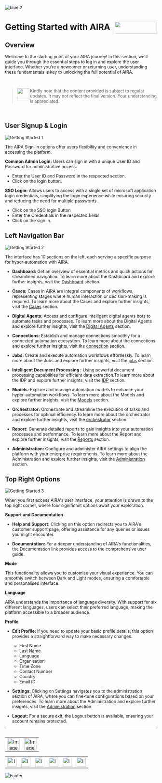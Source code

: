 ![blue 2](https://github.com/airacommunity/AIRA-User-Guide/assets/153823636/d8d04150-3b32-4b48-8485-07dc3c67fbaa)
# Getting Started with AIRA <img align="right" width="140" height="40" src="https://github.com/airacommunity/AIRA-User-Guide-Images/blob/main/ARIA%20Logo%202.png?raw=true">

## Overview

Welcome to the starting point of your AIRA journey! In this section, we'll guide you through the essential steps to log in and explore the user interface. Whether you're a newcomer or returning user, understanding these fundamentals is key to unlocking the full potential of AIRA.

<br>

> <img align="left" width="40" height="40" src="https://github.com/airacommunity/AIRA-User-Guide-Images/blob/main/icon-caution.jpg?raw=true"> Kindly note that the content provided is subject to regular updates. It may not reflect the final version. Your understanding is appreciated.

<br>

## User Signup & Login

![Getting Started 1](https://github.com/airacommunity/AIRA-User-Guide-Images/blob/main/Getting%20Started%201.gif)

The AIRA Sign-in options offer users flexibility and convenience in accessing the platform.

**Common Admin Login:** Users can sign in with a unique User ID and Password for administrative access.
-   Enter the User ID and Password in the respected section.  
-   Click on the login button.
    
**SSO Login:** Allows users to access with a single set of microsoft application login credentials, simplifying the login experience while ensuring security and reducing the need for multiple passwords.
-   Click on the SSO login Button
-   Enter the Credentials in the respected fields.
-   Click on the sign in.       

## Left Navigation Bar

![Getting Started 2](https://github.com/airacommunity/AIRA-User-Guide-Images/blob/main/Getting%20Started%202.gif)

The interface has 10 sections on the left, each serving a specific purpose for hyper-automation with AIRA.

-   **Dashboard:** Get an overview of essential metrics and quick actions for streamlined navigation. To learn more about the Dashboard and explore further insights, visit the [Dashboard]() section.
    
-  **Cases:** Cases in AIRA are integral components of workflows, representing stages where human interaction or decision-making is required. To learn more about the Cases and explore further insights, visit the [Cases]() section.
    
-  **Digital Agents:** Access and configure intelligent digital agents bots to automate tasks and processes. To learn more about the Digital Agents and explore further insights, visit the [Digital Agents]() section.
    
-  **Connections:** Establish and manage connections smoothly for a connected automation ecosystem. To learn more about the connections and explore further insights, visit the [connection]() section.
    
-   **Jobs:** Create and execute automation workflows effortlessly. To learn more about the Jobs and explore further insights, visit the [jobs]() section.
    
-   **Intelligent Document Processing :** Using powerful document processing capabilities for efficient data extraction.To learn more about the IDP and explore further insights, visit the [IDP]() section.
    
-   **Models:** Explore and manage automation models to enhance your hyper-automation workflows. To learn more about the Models and explore further insights, visit the [Models]() section.
    
-   **Orchestrator:** Orchestrate and streamline the execution of tasks and processes for optimal efficiency.To learn more about the orchestrator and explore further insights, visit the [orchestrator]() section.
    
-   **Report:** Generate detailed reports to gain insights into your automation processes and performance. To learn more about the Report and explore further insights, visit the [Reports]() section.
    
-   **Administration:** Configure and administer AIRA settings to align the platform with your enterprise requirements. To learn more about the Administration and explore further insights, visit the [Administration]() section.
    

## Top Right Options

![Getting Started 3](https://github.com/airacommunity/AIRA-User-Guide-Images/blob/main/Getting%20Started%203.gif)

When you first access AIRA's user interface, your attention is drawn to the top right corner, where four significant options await your exploration.

**Support and Documentation**

-   **Help and Support:** Clicking on this option redirects you to AIRA's customer support page, offering assistance for any queries or issues you might encounter.
    
-   **Documentation:** For a deeper understanding of AIRA's functionalities, the Documentation link provides access to the comprehensive user guide.
    
**Mode**

This functionality allows you to customise your visual experience. You can smoothly switch between Dark and Light modes, ensuring a comfortable and personalised interface.

**Language**

AIRA understands the importance of language diversity. With support for six different languages, users can select their preferred language, making the platform accessible to a broader audience.

**Profile**

- **Edit Profile:** If you need to update your basic profile details, this option provides a straightforward way to make necessary changes.

    - First Name
    - Last Name
    - Language
    - Organisation
    - Time Zone
    - Contact Number
    - Country
    - Email ID

    

  

-   **Settings**: Clicking on Settings navigates you to the administration section of AIRA, where you can fine-tune configurations based on your preferences. To learn more about the Administration and explore further insights, visit the [Administration]() section.
    
-   **Logout:** For a secure exit, the Logout button is available, ensuring your account remains protected.
    

----

<table align="right" border="0">
    <tr>
      <td align="center"><a href="https://github.com/airacommunity/AIRA-User-Guide/blob/main/C.2.%20AIRA%20Installation%20Guide.md"><img src="https://github.com/airacommunity/AIRA-User-Guide-Images/blob/main/icon-previous.png" alt="Image 5" width="40" height="40"></a></td>
      <td align="center"><a href="https://github.com/airacommunity/AIRA-User-Guide/blob/main/E.%20AIRA%20Dashboard%20Interface.md"><img src="https://github.com/airacommunity/AIRA-User-Guide-Images/blob/main/icon-next.png" alt="Image 5" width="40" height="40"></a></td>
    </tr>
</table>

<br>
<br>
<br>

<table border="0" align="center">
  <tr>
    <td align="center"><a href="https://aira.fr/"><img src="https://github.com/airacommunity/AIRA-User-Guide-Images/blob/main/icon-website.png?raw=true" alt="Image 5" width="30" height="30"></a></td>
    <td><a href="https://www.linkedin.com/company/aira-rpa/"><img src="https://github.com/airacommunity/AIRA-User-Guide-Images/blob/main/icon%20-%20linkedin.png?raw=true" alt="Image 1" width="30" height="30"></a></td>
    <td><a href="https://www.instagram.com/connect_aira/"><img src="https://github.com/airacommunity/AIRA-User-Guide-Images/blob/main/icon-instagram.png?raw=true" alt="Image 2" width="30" height="30"></a></td>
    <td><a href="https://www.youtube.com/channel/UCHHCcwQrx-_19sAhu-2R4ww"><img src="https://github.com/airacommunity/AIRA-User-Guide-Images/blob/main/icon%20-%20youtube.png?raw=true" alt="Image 3" width="30" height="30"></a></td>
    <td><a href="https://twitter.com/Aira_RPA"><img src="https://github.com/airacommunity/AIRA-User-Guide-Images/blob/main/icon%20-%20twitter.png?raw=true" alt="Image 4" width="30" height="30"></a></td>
    <td><a href="mailto:connect@aira.fr"><img src="https://github.com/airacommunity/AIRA-User-Guide-Images/blob/main/icon%20-%20gmail.png?raw=true" alt="Image 6" width="30" height="30"></a></td>
  </tr>
</table>


![Footer](https://github.com/airacommunity/AIRA-User-Guide/assets/153823636/6bb25f04-ad9c-476c-b653-c3c1dac1a868)

